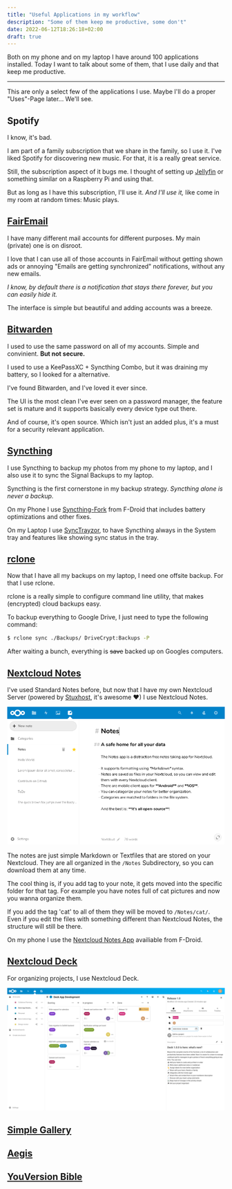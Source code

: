 ```yaml
---
title: "Useful Applications in my workflow"
description: "Some of them keep me productive, some don't"
date: 2022-06-12T18:26:18+02:00
draft: true
---
```

Both on my phone and on my laptop I have around 100 applications installed.
Today I want to talk about some of them, that I use daily and that keep me productive.

* * * 
This are only a select few of the applications I use.
Maybe I'll do a proper "Uses"-Page later... We'll see.

## Spotify
I know, it's bad.

I am part of a family subscription that we share in the family, so I use it.
I've liked Spotify for discovering new music. For that, it is a really great service.

Still, the subscription aspect of it bugs me. I thought of setting up [Jellyfin](https://jellyfin.org/) or something similar on a Raspberry Pi and using that.

But as long as I have this subscription, I'll use it. *And I'll use it,* like come in my room at random times: Music plays.

## [FairEmail](https://email.faircode.eu/)
I have many different mail accounts for different purposes.
My main (private) one is on disroot.

I love that I can use all of those accounts in FairEmail without getting shown ads or annoying "Emails are getting synchronized" notifications, without any new emails.

*I know, by default there is a notification that stays there forever, but you can easily hide it.*

The interface is simple but beautiful and adding accounts was a breeze.

## [Bitwarden](https://bitwarden.com/)
I used to use the same password on all of my accounts. Simple and convinient.
**But not secure.**

I used to use a KeePassXC + Syncthing Combo, but it was draining my battery, so I looked for a alternative.

I've found Bitwarden, and I've loved it ever since.

The UI is the most clean I've ever seen on a password manager, the feature set is mature and it supports basically every device type out there.

And of course, it's open source. Which isn't just an added plus, it's a must for a security relevant application.

## [Syncthing](https://syncthing.net/)
I use Syncthing to backup my photos from my phone to my laptop, and I also use it to sync the Signal Backups to my laptop.

Syncthing is the first cornerstone in my backup strategy. *Syncthing alone is never a backup.*

On my Phone I use [Syncthing-Fork](https://f-droid.org/en/packages/com.github.catfriend1.syncthingandroid/) from F-Droid that includes battery optimizations and other fixes.

On my Laptop I use [SyncTrayzor](https://github.com/canton7/SyncTrayzor), to have Syncthing always in the System tray and features like showing sync status in the tray.

## [rclone](https://rclone.org)
Now that I have all my backups on my laptop, I need one offsite backup.
For that I use rclone.

rclone is a really simple to configure command line utility, that makes (encrypted) cloud backups easy.

To backup everything to Google Drive, I just need to type the following command:
```bash
$ rclone sync ./Backups/ DriveCrypt:Backups -P
```

After waiting a bunch, everything is ~~save~~ backed up on Googles computers.

## [Nextcloud Notes](https://apps.nextcloud.com/apps/notes)
I've used Standard Notes before, but now that I have my own Nextcloud Server (powered by [Stuxhost](https://stuxhost.com), it's awesome ❤) I use Nextcloud Notes.

![](notes.png)

The notes are just simple Markdown or Textfiles that are stored on your Nextcloud.
They are all organized in the `/Notes` Subdirectory, so you can download them at any time.

The cool thing is, if you add tag to your note, it gets moved into the specific folder for that tag.
For example you have notes full of cat pictures and now you wanna organize them.

If you add the tag 'cat' to all of them they will be moved to `/Notes/cat/`.
Even if you edit the files with something different than Nextcloud Notes, the structure will still be there.

On my phone I use the [Nextcloud Notes App](https://f-droid.org/en/packages/it.niedermann.owncloud.notes) availiable from F-Droid.

## [Nextcloud Deck](https://apps.nextcloud.com/apps/deck)
For organizing projects, I use Nextcloud Deck.

![](deck.png)



## [Simple Gallery]()
## [Aegis]()
## [YouVersion Bible](https://www.bible.com/app)